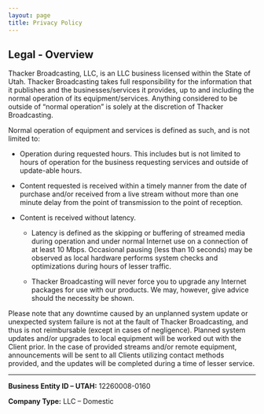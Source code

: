 ```yaml
---
layout: page
title: Privacy Policy
---
```


## Legal - Overview

Thacker Broadcasting, LLC, is an LLC business licensed within the State of Utah. Thacker Broadcasting takes full responsibility for the information that it publishes and the businesses/services it provides, up to and including the normal operation of its equipment/services. Anything considered to be outside of “normal operation” is solely at the discretion of Thacker Broadcasting.

Normal operation of equipment and services is defined as such, and is not limited to:

- Operation during requested hours. This includes but is not limited to hours of operation for the business requesting services and outside of update-able hours.

- Content requested is received within a timely manner from the date of purchase and/or received from a live stream without more than one minute delay from the point of transmission to the point of reception.

- Content is received without latency.

  - Latency is defined as the skipping or buffering of streamed media during operation and under normal Internet use on a connection of at least 10 Mbps. Occasional pausing (less than 10 seconds) may be observed as local hardware performs system checks and optimizations during hours of lesser traffic.

  - Thacker Broadcasting will never force you to upgrade any Internet packages for use with our products. We may, however, give advice should the necessity be shown.

Please note that any downtime caused by an unplanned system update or unexpected system failure is not at the fault of Thacker Broadcasting, and thus is not reimbursable (except in cases of negligence). Planned system updates and/or upgrades to local equipment will be worked out with the Client prior. In the case of provided streams and/or remote equipment, announcements will be sent to all Clients utilizing contact methods provided, and the updates will be completed during a time of lesser service.

---

**Business Entity ID – UTAH:** 12260008-0160

**Company Type:** LLC – Domestic
